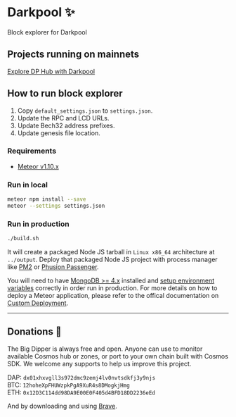 # Darkpool :sparkles:

Block explorer for Darkpool

## Projects running on mainnets

[Explore DP Hub with Darkpool](https://www.darkpool.vip)

## How to run block explorer 

1. Copy `default_settings.json` to `settings.json`.
2. Update the RPC and LCD URLs.
3. Update Bech32 address prefixes.
4. Update genesis file location.

### Requirements

* [Meteor v1.10.x](https://www.meteor.com/install)

### Run in local

```sh
meteor npm install --save
meteor --settings settings.json
```

### Run in production

```sh
./build.sh
```

It will create a packaged Node JS tarball in `Linux x86_64` architecture at `../output`. Deploy that packaged Node JS project with process manager like [PM2](https://github.com/Unitech/pm2) or [Phusion Passenger](https://www.phusionpassenger.com/library/walkthroughs/basics/nodejs/fundamental_concepts.html). 

You will need to have [MongoDB >= 4.x](https://docs.mongodb.com/manual/administration/install-on-linux/) installed and [setup environment variables](https://guide.meteor.com/deployment.html#environment) correctly in order run in production. For more details on how to deploy a Meteor application, please refer to the offical documentation on [Custom Deployment](https://guide.meteor.com/deployment.html#custom-deployment).

---
## Donations :pray:

The Big Dipper is always free and open. Anyone can use to monitor available Cosmos hub or zones, or port to your own chain built with Cosmos SDK. We welcome any supports to help us improve this project.

DAP: `dx01xhxvgll3s972dmc9zemj4lv0nvtsdkfj3y9njs`\
BTC: `12hoheXpFHUWzpkPgA9XuR4s8DMogkjHmg`\
ETH: `0x12D3C114dd98DA9E00E0F405d4BFD18DD2236eEd`

And by downloading and using [Brave](https://brave.com/big517).

